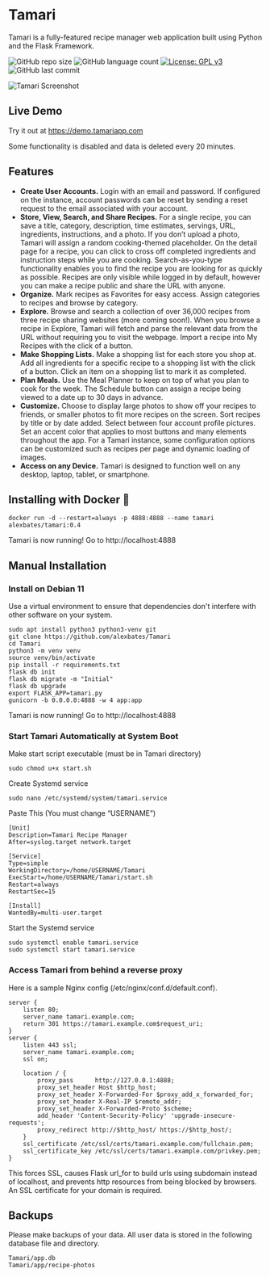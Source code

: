 # Tamari

Tamari is a fully-featured recipe manager web application built using Python and the Flask Framework. 

![GitHub repo size](https://img.shields.io/github/repo-size/alexbates/Tamari?style=plastic)
![GitHub language count](https://img.shields.io/github/languages/count/alexbates/Tamari?style=plastic)
[![License: GPL v3](https://img.shields.io/badge/License-GPLv3-blue.svg)](https://www.gnu.org/licenses/gpl-3.0) 
![GitHub last commit](https://img.shields.io/github/last-commit/alexbates/Tamari?color=red&style=plastic)

![Tamari Screenshot](https://bates.gg/tamari-screenshot.jpg)

## Live Demo

Try it out at https://demo.tamariapp.com

Some functionality is disabled and data is deleted every 20 minutes.

## Features
- **Create User Accounts.** Login with an email and password. If configured on the instance, account passwords can be reset by sending a reset request to the email associated with your account.
- **Store, View, Search, and Share Recipes.** For a single recipe, you can save a title, category, description, time estimates, servings, URL, ingredients, instructions, and a photo. If you don’t upload a photo, Tamari will assign a random cooking-themed placeholder. On the detail page for a recipe, you can click to cross off completed ingredients and instruction steps while you are cooking. Search-as-you-type functionality enables you to find the recipe you are looking for as quickly as possible. Recipes are only visible while logged in by default, however you can make a recipe public and share the URL with anyone.
- **Organize.** Mark recipes as Favorites for easy access. Assign categories to recipes and browse by category.
- **Explore.** Browse and search a collection of over 36,000 recipes from three recipe sharing websites (more coming soon!). When you browse a recipe in Explore, Tamari will fetch and parse the relevant data from the URL without requiring you to visit the webpage. Import a recipe into My Recipes with the click of a button.
- **Make Shopping Lists.** Make a shopping list for each store you shop at. Add all ingredients for a specific recipe to a shopping list with the click of a button. Click an item on a shopping list to mark it as completed.
- **Plan Meals.** Use the Meal Planner to keep on top of what you plan to cook for the week. The Schedule button can assign a recipe being viewed to a date up to 30 days in advance.
- **Customize.** Choose to display large photos to show off your recipes to friends, or smaller photos to fit more recipes on the screen. Sort recipes by title or by date added. Select between four account profile pictures. Set an accent color that applies to most buttons and many elements throughout the app. For a Tamari instance, some configuration options can be customized such as recipes per page and dynamic loading of images.
- **Access on any Device.** Tamari is designed to function well on any desktop, laptop, tablet, or smartphone.

## Installing with Docker 🐳
```
docker run -d --restart=always -p 4888:4888 --name tamari alexbates/tamari:0.4
```
Tamari is now running! Go to http://localhost:4888

## Manual Installation

### Install on Debian 11
Use a virtual environment to ensure that dependencies don't interfere with other software on your system.
```
sudo apt install python3 python3-venv git
git clone https://github.com/alexbates/Tamari
cd Tamari
python3 -m venv venv
source venv/bin/activate
pip install -r requirements.txt
flask db init
flask db migrate -m "Initial"
flask db upgrade
export FLASK_APP=tamari.py
gunicorn -b 0.0.0.0:4888 -w 4 app:app
```
Tamari is now running! Go to http://localhost:4888

### Start Tamari Automatically at System Boot
Make start script executable (must be in Tamari directory)
```
sudo chmod u+x start.sh
```
Create Systemd service
```
sudo nano /etc/systemd/system/tamari.service
```
Paste This (You must change “USERNAME”)
```
[Unit]
Description=Tamari Recipe Manager
After=syslog.target network.target

[Service]
Type=simple
WorkingDirectory=/home/USERNAME/Tamari
ExecStart=/home/USERNAME/Tamari/start.sh
Restart=always
RestartSec=15

[Install]
WantedBy=multi-user.target
```
Start the Systemd service
```
sudo systemctl enable tamari.service
sudo systemctl start tamari.service
```

### Access Tamari from behind a reverse proxy
Here is a sample Nginx config (/etc/nginx/conf.d/default.conf).
```
server {
	listen 80;
	server_name tamari.example.com;
	return 301 https://tamari.example.com$request_uri;
}
server {
	listen 443 ssl;
	server_name tamari.example.com;
	ssl on;
	
	location / {
		proxy_pass		http://127.0.0.1:4888;
		proxy_set_header Host $http_host;
		proxy_set_header X-Forwarded-For $proxy_add_x_forwarded_for;
		proxy_set_header X-Real-IP $remote_addr;
		proxy_set_header X-Forwarded-Proto $scheme;
		add_header 'Content-Security-Policy' 'upgrade-insecure-requests';
		proxy_redirect http://$http_host/ https://$http_host/;
	}
	ssl_certificate /etc/ssl/certs/tamari.example.com/fullchain.pem;
	ssl_certificate_key /etc/ssl/certs/tamari.example.com/privkey.pem;
}
```
This forces SSL, causes Flask url_for to build urls using subdomain instead of localhost, and prevents http resources from being blocked by browsers. An SSL certificate for your domain is required. 

## Backups

Please make backups of your data. All user data is stored in the following database file and directory.

```
Tamari/app.db
Tamari/app/recipe-photos
```